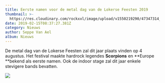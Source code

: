 ```yaml
---
title: Eerste namen voor de metal dag van de Lokerse Feesten 2019
thumbnail: >-
  https://res.cloudinary.com/rockxxl/image/upload/v1550219290/47347314_10156693960498654_1330585425261101056_n.jpg
date: 2019-02-15T08:37:27.381Z
category: Nieuws
author: Seppe Van Ael
album: Nieuws
---
```

De metal dag van de Lokerse Feesten zal dit jaar plaats vinden op 4 augustus. Het festival maakte hardrock legendes **Scorpions** en **Europe **bekend als eerste namen. Ook de indoor stage zal dit jaar enkele stevigere bands bevatten. 

![](https://res.cloudinary.com/rockxxl/image/upload/v1550220066/51819976_10156851775348654_6744375621511544832_n.jpg)
